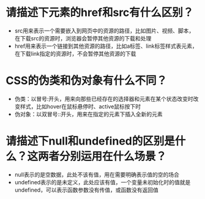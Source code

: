 # 请描述下元素的href和src有什么区别？

- src用来表示一个需要嵌入到网页中的资源的路径，比如图片、视频、脚本，在下载src的资源时，浏览器会暂停其他资源的下载和处理
- href用来表示一个链接到其他资源的路径，比如a标签、link标签样式表元素，在下载link指定的资源时，不会暂停其他资源的下载

# CSS的伪类和伪对象有什么不同？

- 伪类：以冒号:开头，用来向那些已经存在的选择器和元素在某个状态改变时改变样式，比如hover在鼠标悬停时、active鼠标按下时
- 伪对象：以双冒号::开头，用来在指定的元素下插入全新的元素

# 请描述下null和undefined的区别是什么？这两者分别运用在什么场景？

- null表示的是空数据，此处不该有值，用在需要明确表示值的空的场合
- undefined表示的是未定义，此处应该有值，一个变量未初始化时的值就是undefined，可以表示函数参数没有传值，或函数没有返回值
